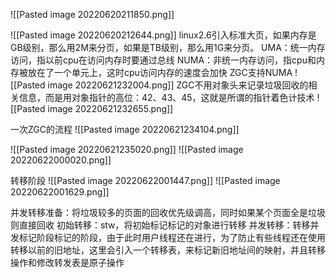 ![[Pasted image 20220620211850.png]]


![[Pasted image 20220620212644.png]]
linux2.6引入标准大页，如果内存是GB级别，那么用2M来分页，如果是TB级别，那么用1G来分页。
UMA：统一内存访问，指以前cpu在访问内存时要通过总线
NUMA：非统一内存访问，指cpu和内存被放在了一个单元上，这时cpu访问内存的速度会加快
ZGC支持NUMA
![[Pasted image 20220621232004.png]]
ZGC不用对象头来记录垃圾回收的相关信息，而是用对象指针的高位：42、43、45，这就是所谓的指针着色计技术
![[Pasted image 20220621232655.png]]

一次ZGC的流程
![[Pasted image 20220621234104.png]]

![[Pasted image 20220621235020.png]]
![[Pasted image 20220622000020.png]]

转移阶段
![[Pasted image 20220622001447.png]]
![[Pasted image 20220622001629.png]]

并发转移准备：将垃圾较多的页面的回收优先级调高，同时如果某个页面全是垃圾则直接回收
初始转移：stw，将初始标记标记的对象进行转移
并发转移：转移并发标记阶段标记的阶段，由于此时用户线程还在进行，为了防止有些线程还在使用转移以前的旧地址，这里会引入一个转移表，来标记新旧地址间的映射，并且转移操作和修改转发表是原子操作